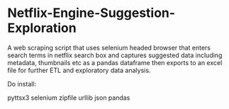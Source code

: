# Netflix-Engine-Suggestion-Exploration
 A web scraping script that uses selenium headed browser that enters search terms in netflix search box and captures suggested data including metadata, thumbnails etc as a pandas dataframe then exports to an excel file for further ETL and exploratory data analysis.

Do install:

pyttsx3
selenium
zipfile
urllib
json
pandas
